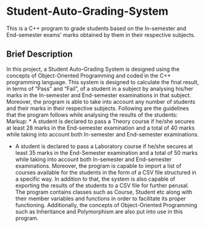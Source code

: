 # Student-Auto-Grading-System
This is a C++ program to grade students based on the In-semester and End-semester exams' marks obtained by them in their respective subjects.
## Brief Description
In this project, a Student Auto-Grading System is designed using the concepts of Object-Oriented Programming and coded in the C++ programming language. This system is designed to calculate the final result, in terms of “Pass” and “Fail”, of a student in a subject by analysing his/her marks in the In-semester and End-semester examinations in that subject. Moreover, the program is able to take into account any number of students and their marks in their respective subjects. 
Following are the guidelines that the program follows while analysing the results
of the students:
Markup: * A student is declared to pass a Theory course if he/she secures at least 28 marks in the End-semester  examination and a total of 40 marks while taking into account both In-semester and End-semester examinations.
* A student is declared to pass a Laboratory course if he/she secures at least 35 marks in the End-Semester examination and a total of 50 marks while taking into account both In-semester and End-semester examinations.
Moreover, the program is capable to import a list of courses available for the students in the form of a CSV file structured in a specific way. In addition to that, the system is also capable of exporting the results of the students to a CSV file for further perusal.
The program contains classes such as Course, Student etc along with their member variables and functions in order to facilitate its proper functioning. Additionally, the concepts of Object-Oriented Programming such as Inheritance
and Polymorphism are also put into use in this program.
